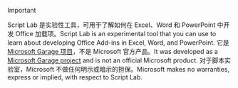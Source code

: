 > [!IMPORTANT]
> <span data-ttu-id="df67b-101">Script Lab 是实验性工具，可用于了解如何在 Excel、Word 和 PowerPoint 中开发 Office 加载项。</span><span class="sxs-lookup"><span data-stu-id="df67b-101">Script Lab is an experimental tool that you can use to learn about developing Office Add-ins in Excel, Word, and PowerPoint.</span></span> <span data-ttu-id="df67b-102">它是 [Microsoft Garage 项目](https://www.microsoft.com/en-us/garage/about/)，不是 Microsoft 官方产品。</span><span class="sxs-lookup"><span data-stu-id="df67b-102">It was developed as a [Microsoft Garage project](https://www.microsoft.com/en-us/garage/about/) and is not an official Microsoft product.</span></span> <span data-ttu-id="df67b-103">对于脚本实验室，Microsoft 不做任何明示或暗示的担保。</span><span class="sxs-lookup"><span data-stu-id="df67b-103">Microsoft makes no warranties, express or implied, with respect to Script Lab.</span></span>
